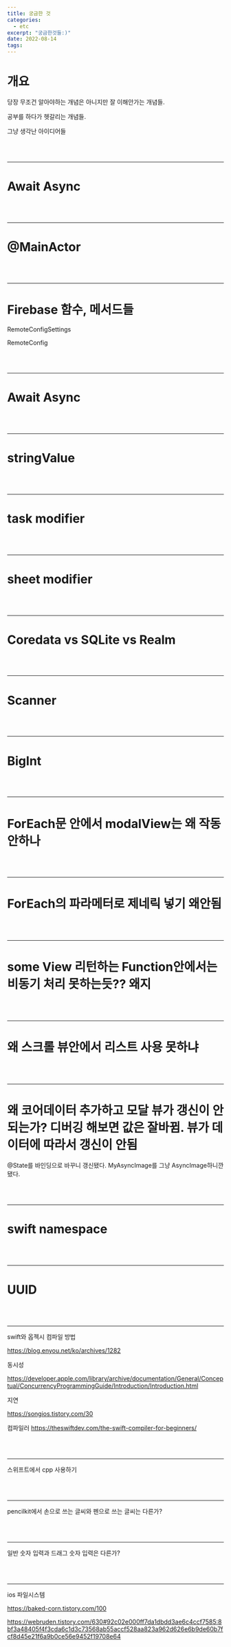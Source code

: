 ```yaml
---
title: 궁금한 것
categories:
  - etc 
excerpt: "궁금한것들:)"
date: 2022-08-14
tags:
---
```




# 개요

당장 무조건 알아야하는 개념은 아니지만 잘 이해안가는 개념들.

공부를 하다가 헷갈리는 개념들.

그냥 생각난 아이디어들


<br />
<br />

---

# Await Async

<br />
<br />

---

# @MainActor

<br />
<br />

---

# Firebase 함수, 메서드들

RemoteConfigSettings

RemoteConfig



<br />
<br />

---

# Await Async

<br />
<br />

---

# stringValue


<br />
<br />

---

# task modifier

<br />
<br />

---

# sheet modifier

<br />
<br />

---

# Coredata vs SQLite vs Realm

<br />
<br />

---

# Scanner

<br />
<br />

---

# BigInt




<br />
<br />

---

# ForEach문 안에서 modalView는 왜 작동안하나


<br />
<br />

---

# ForEach의 파라메터로 제네릭 넣기 왜안됨



<br />
<br />

---

# some View 리턴하는 Function안에서는 비동기 처리 못하는듯?? 왜지


<br />
<br />

---

# 왜 스크롤 뷰안에서 리스트 사용 못하냐


<br />
<br />

---

# 왜 코어데이터 추가하고 모달 뷰가 갱신이 안되는가? 디버깅 해보면 값은 잘바뀜. 뷰가 데이터에 따라서 갱신이 안됨

@State를 바인딩으로 바꾸니 갱신됐다. MyAsyncImage를 그냥 AsyncImage하니깐 됐다.



<br />
<br />

---

# swift namespace


<br />
<br />

---

# UUID

<br />
<br />

---

swift와 옵젝시 컴파일 방법

https://blog.enyou.net/ko/archives/1282

동시성

https://developer.apple.com/library/archive/documentation/General/Conceptual/ConcurrencyProgrammingGuide/Introduction/Introduction.html


지연

https://songios.tistory.com/30 


컴파일러
https://theswiftdev.com/the-swift-compiler-for-beginners/




<br />
<br />

---

스위프트에서 cpp 사용하기

<br />
<br />

---

pencilkit에서 손으로 쓰는 글씨와 펜으로 쓰는 글씨는 다른가?

<br />
<br />

---

일반 숫자 입력과 드래그 숫자 입력은 다른가?

<br />
<br />

---

ios 파일시스템


https://baked-corn.tistory.com/100



https://webruden.tistory.com/630#92c02e000ff7da1dbdd3ae6c4ccf7585:8bf3a48405f4f3cda6c1d3c73568ab55accf528aa823a962d626e6b9de60b7fcf8d45e21f6a9b0ce56e9452f19708e64